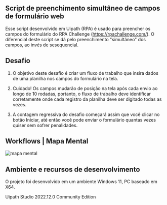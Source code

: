 ## Script de preenchimento simultâneo de campos de formulário web

Esse script desenvolvido em Uipath (RPA) é usado para preencher os campos do formulário do RPA Challenge (https://rpachallenge.com/). O diferencial deste script se dá pelo preenchimento "simultâneo" dos campos, ao invés de sesequencial.

## Desafio

1. O objetivo deste desafio é criar um fluxo de trabalho que insira dados de uma planilha nos campos do formulário na tela.

2. Cuidado! Os campos mudarão de posição na tela após cada envio ao longo de 10 rodadas, portanto, o fluxo de trabalho deve identificar corretamente onde cada registro da planilha deve ser digitado todas as vezes.

3. A contagem regressiva do desafio começará assim que você clicar no botão Iniciar, até então você pode enviar o formulário quantas vezes quiser sem sofrer penalidades.

## Workflows | Mapa Mental

![mapa mental](/chellenge_v6/mindMap/rpa_challenge.png)


## Ambiente e recursos de desenvolvimento

O projeto foi desenvolvido em um ambiente Windows 11, PC baseado em X64.

Uipath Studio 2022.12.0 Community Edition

